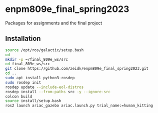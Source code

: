 # enpm809e_final_spring2023
Packages for assignments and the final project

## Installation

```bash
source /opt/ros/galactic/setup.bash
cd
mkdir -p ~/final_809e_ws/src
cd final_809e_ws/src
git clone https://github.com/zeidk/enpm809e_final_spring2023.git
cd ..
sudo apt install python3-rosdep
sudo rosdep init
rosdep update --include-eol-distros
rosdep install --from-paths src -y --ignore-src
colcon build
source install/setup.bash
ros2 launch ariac_gazebo ariac.launch.py trial_name:=human_kitting
```
